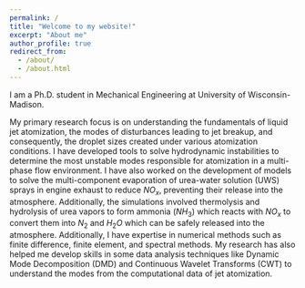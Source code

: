 ```yaml
---
permalink: /
title: "Welcome to my website!"
excerpt: "About me"
author_profile: true
redirect_from: 
  - /about/
  - /about.html
---
```


I am a Ph.D. student in Mechanical Engineering at University of Wisconsin-Madison. 

My primary research focus is on understanding the fundamentals of liquid jet atomization, the modes of disturbances leading to jet breakup, and consequently, the droplet sizes created under various atomization conditions. I have developed tools to solve hydrodynamic instabilities to determine the most unstable modes responsible for atomization in a multi-phase flow environment.  I have also worked on the development of models to solve the multi-component evaporation of urea-water solution (UWS) sprays in engine exhaust to reduce $NO_x$, preventing their release into the atmosphere. Additionally, the simulations involved thermolysis and hydrolysis of urea vapors to form ammonia ($NH_3$) which reacts with $NO_x$ to convert them into $N_2$ and $H_2O$ which can be safely released into the atmosphere. Additionally, I have expertise in numerical methods such as finite difference, finite element, and spectral methods. My research has also helped me develop skills in some data analysis techniques like Dynamic Mode Decomposition (DMD) and Continuous Wavelet Transforms (CWT) to understand the modes from the computational data of jet atomization.
